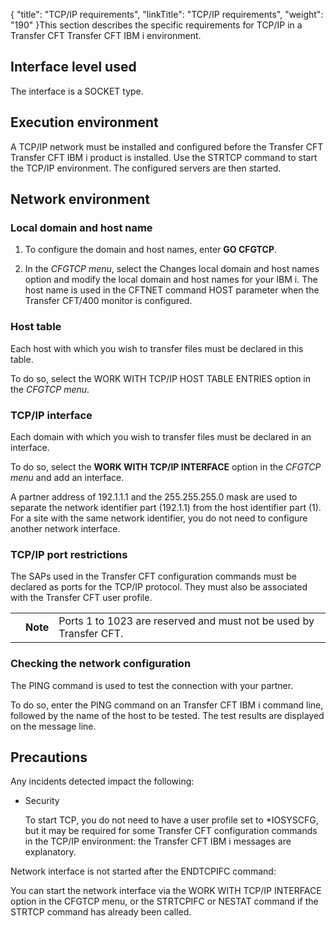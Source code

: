 {
    "title": "TCP/IP requirements",
    "linkTitle": "TCP/IP requirements",
    "weight": "190"
}This section describes the specific requirements for TCP/IP in a Transfer CFT Transfer CFT IBM i environment.

## Interface level used

The interface is a SOCKET type.

## Execution environment

A TCP/IP network must be installed and configured before the Transfer CFT Transfer CFT IBM i product is installed. Use the STRTCP command to start the TCP/IP environment. The configured servers are then started.

## Network environment

### Local domain and host name

1.  To configure the domain and host names, enter **GO CFGTCP**.
2.  In the *CFGTCP menu*, select the Changes local domain and host names option and modify the local domain and host names for your IBM i. The host name is used in the CFTNET command HOST parameter when the Transfer CFT/400 monitor is configured.

### Host table

Each host with which you wish to transfer files must be declared in this table.

To do so, select the WORK WITH TCP/IP HOST TABLE ENTRIES option in the *CFGTCP menu*.

### TCP/IP interface

Each domain with which you wish to transfer files must be declared in an interface.

To do so, select the **WORK WITH TCP/IP INTERFACE** option in the *CFGTCP menu* and add an interface.

A partner address of 192.1.1.1 and the 255.255.255.0 mask are used to separate the network identifier part (192.1.1) from the host identifier part (1). For a site with the same network identifier, you do not need to configure another network interface.

### TCP/IP port restrictions

The SAPs used in the Transfer CFT configuration commands must be declared as ports for the TCP/IP protocol. They must also be associated with the Transfer CFT user profile.

<table data-cellpadding="0" data-cellspacing="0">
<tbody>
<tr class="odd">
<td data-valign="top"></td>
<td data-valign="top"><span><strong>Note</strong></span></td>
<td data-mc-autonum="&lt;b&gt;Note&lt;/b&gt;" data-valign="top">Ports 1 to 1023 are reserved and must not be used by Transfer CFT.</td>
</tr>
</tbody>
</table>

### Checking the network configuration

The PING command is used to test the connection with your partner.

To do so, enter the PING command on an Transfer CFT IBM i command line, followed by the name of the host to be tested. The test results are displayed on the message line.

## Precautions

Any incidents detected impact the following:

-   Security  
    To start TCP, you do not need to have a user profile set to \*IOSYSCFG, but it may be required for some Transfer CFT configuration commands in the TCP/IP environment: the Transfer CFT IBM i messages are explanatory.

Network interface is not started after the ENDTCPIFC command:

You can start the network interface via the WORK WITH TCP/IP INTERFACE option in the CFGTCP menu, or the STRTCPIFC or NESTAT command if the STRTCP command has already been called.
